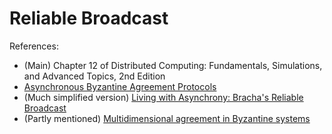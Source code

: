 # Reliable Broadcast

References:
- (Main) Chapter 12 of Distributed Computing: Fundamentals, Simulations, and Advanced Topics, 2nd Edition
- [Asynchronous Byzantine Agreement Protocols](https://www.sciencedirect.com/science/article/pii/089054018790054X)
- (Much simplified version) [Living with Asynchrony: Bracha's Reliable Broadcast](https://decentralizedthoughts.github.io/2020-09-19-living-with-asynchrony-brachas-reliable-broadcast/)
- (Partly mentioned) [Multidimensional agreement in Byzantine systems](https://link.springer.com/article/10.1007/s00446-014-0240-5)
